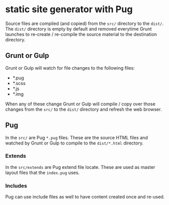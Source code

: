 # static site generator with Pug

Source files are compiled (and copied) from the `src/` directory to the `dist/`. The `dist/` directory is empty by default and removed everytime Grunt launches to re-create / re-compile the source material to the destination directory.

## Grunt or Gulp

Grunt or Gulp will watch for file changes to the following files:

* *.pug
* *.scss
* *.js
* *.img

When any of these change Grunt or Gulp will compile / copy over those changes from the `src/` to the `dist/` directory and refresh the web browser.

## Pug

In the `src/` are Pug `*.pug` files. These are the source HTML files and watched by Grunt or Gulp to compile to the `dist/*.html` directory.

### Extends

In the `src/extends` are Pug extend file locate. These are used as master layout files that the `index.pug` uses.

### Includes

Pug can use include files as well to have content created once and re-used.
